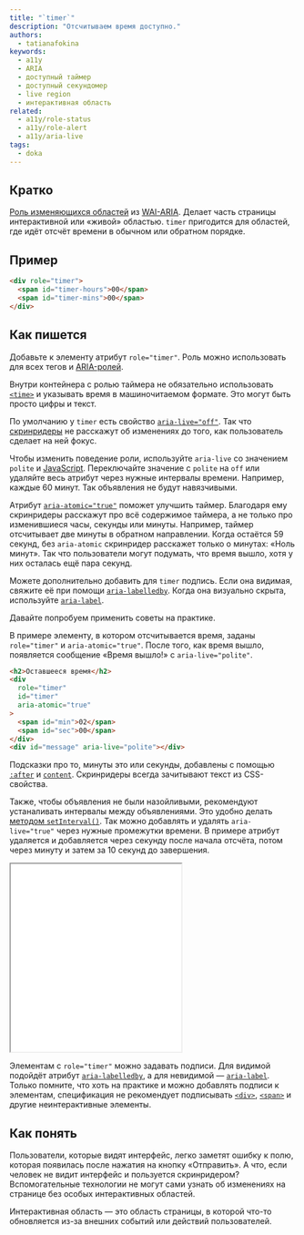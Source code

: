 ```yaml
---
title: "`timer`"
description: "Отсчитываем время доступно."
authors:
  - tatianafokina
keywords:
  - a11y
  - ARIA
  - доступный таймер
  - доступный секундомер
  - live region
  - интерактивная область
related:
  - a11y/role-status
  - a11y/role-alert
  - a11y/aria-live
tags:
  - doka
---
```


## Кратко

[Роль изменяющихся областей](/a11y/aria-roles/#roli-izmenyayushchihsya-oblastey) из [WAI-ARIA](/a11y/aria-intro/#specifikaciya). Делает часть страницы интерактивной или «живой» областью. `timer` пригодится для областей, где идёт отсчёт времени в обычном или обратном порядке.

## Пример

```html
<div role="timer">
  <span id="timer-hours">00</span>
  <span id="timer-mins">00</span>
</div>
```

## Как пишется

Добавьте к элементу атрибут `role="timer"`. Роль можно использовать для всех тегов и [ARIA-ролей](/a11y/aria-roles/).

Внутри контейнера с ролью таймера не обязательно использовать [`<time>`](/html/time/) и указывать время в машиночитаемом формате. Это могут быть просто цифры и текст.

По умолчанию у `timer` есть свойство [`aria-live="off"`](/a11y/aria-live/). Так что [скринридеры](/a11y/screenreaders/) не расскажут об изменениях до того, как пользователь сделает на ней фокус.

Чтобы изменить поведение роли, используйте `aria-live` со значением `polite` и [JavaScript](/js/). Переключайте значение c `polite` на `off` или удаляйте весь атрибут через нужные интервалы времени. Например, каждые 60 минут. Так объявления не будут навязчивыми.

Атрибут [`aria-atomic="true"`](/a11y/aria-busy/) поможет улучшить таймер. Благодаря ему скринридеры расскажут про всё содержимое таймера, а не только про изменившиеся часы, секунды или минуты. Например, таймер отсчитывает две минуты в обратном направлении. Когда остаётся 59 секунд, без `aria-atomic` скринридер расскажет только о минутах: «Ноль минут». Так что пользователи могут подумать, что время вышло, хотя у них осталась ещё пара секунд.

Можете дополнительно добавить для `timer` подпись. Если она видимая, свяжите её при помощи [`aria-labelledby`](/a11y/aria-labelledby/). Когда она визуально скрыта, используйте [`aria-label`](/a11y/aria-label/).

Давайте попробуем применить советы на практике.

В примере элементу, в котором отсчитывается время, заданы `role="timer"` и `aria-atomic="true"`. После того, как время вышло, появляется сообщение «Время вышло!» с `aria-live="polite"`.

```html
<h2>Оставшееся время</h2>
<div
  role="timer"
  id="timer"
  aria-atomic="true"
>
  <span id="min">02</span>
  <span id="sec">00</span>
</div>
<div id="message" aria-live="polite"></div>
```

Подсказки про то, минуты это или секунды, добавлены с помощью [`:after`](/css/after/) и [`content`](/css/content/). Скринридеры всегда зачитывают текст из CSS-свойства.

Также, чтобы объявления не были назойливыми, рекомендуют устаналивать интервалы между объявлениями. Это удобно делать [методом `setInterval()`](/js/setinterval/). Так можно добавлять и удалять `aria-live="true"` через нужные промежутки времени. В примере атрибут удаляется и добавляется через секунду после начала отсчёта, потом через минуту и затем за 10 секунд до завершения.

<iframe title="Таймер с ролью timer" src="demos/basic-timer/" height="330"></iframe>

Элементам с `role="timer"` можно задавать подписи. Для видимой подойдёт атрибут [`aria-labelledby`](/a11y/aria-labelledby/), а для невидимой — [`aria-label`](/a11y/aria-label/). Только помните, что хоть на практике и можно добавлять подписи к элементам, спецификация не рекомендует подписывать [`<div>`](/html/div/), [`<span>`](/html/span/) и другие неинтерактивные элементы.

## Как понять

Пользователи, которые видят интерфейс, легко заметят ошибку к полю, которая появилась после нажатия на кнопку «Отправить». А что, если человек не видит интерфейс и пользуется скринридером? Вспомогательные технологии не могут сами узнать об изменениях на странице без особых интерактивных областей.

Интерактивная область — это область страницы, в которой что-то обновляется из-за внешних событий или действий пользователей.
